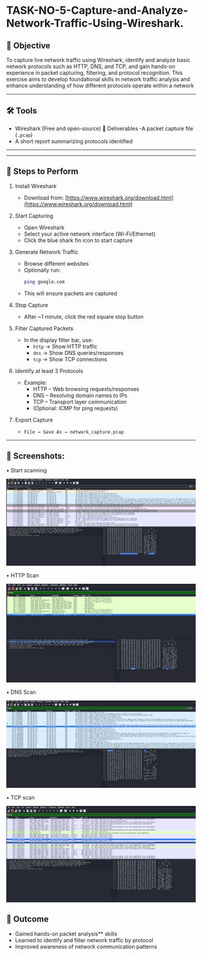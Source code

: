 # TASK-NO-5-Capture-and-Analyze-Network-Traffic-Using-Wireshark.

## 📌 Objective

  To capture live network traffic using Wireshark, identify and analyze basic network protocols such as HTTP, DNS, and TCP, and gain hands-on experience in packet capturing, filtering, and protocol recognition. This exercise aims to develop foundational skills in network        traffic analysis and enhance understanding of how different protocols operate within a network

---

## 🛠 Tools
  - Wireshark (Free and open-source)
       📂 Deliverables
  -A packet capture file (`.pcap`)
  - A short report summarizing protocols identified

---

---

## 🚀 Steps to Perform

 1. Install Wireshark
    - Download from: [https://www.wireshark.org/download.html](https://www.wireshark.org/download.html)

 2. Start Capturing
    - Open Wireshark
    - Select your active network interface (Wi-Fi/Ethernet)
    - Click the blue shark fin icon to start capture

 3. Generate Network Traffic
    - Browse different websites
    - Optionally run:  
      ```bash
      ping google.com
      ```
    - This will ensure packets are captured

 4. Stop Capture
    - After ~1 minute, click the red square stop button

 5. Filter Captured Packets
    - In the display filter bar, use:
      - `http` → Show HTTP traffic
      - `dns` → Show DNS queries/responses
      - `tcp` → Show TCP connections

 6. Identify at least 3 Protocols
    - Example:
      - HTTP – Web browsing requests/responses
      - DNS – Resolving domain names to IPs
      - TCP – Transport layer communication
      - (Optional: ICMP for ping requests)

 7. Export Capture
    - `File → Save As → network_capture.pcap`

---

## 📸 Screenshots:


• Start scanning 

  ![image alt](https://github.com/Rushikesh38-bit/TASK-NO-5-Capture-and-Analyze-Network-Traffic-Using-Wireshark./blob/main/scan.png)

• HTTP Scan

  ![image alt](https://github.com/Rushikesh38-bit/TASK-NO-5-Capture-and-Analyze-Network-Traffic-Using-Wireshark./blob/main/http(2).png)

• DNS Scan

  ![image alt](https://github.com/Rushikesh38-bit/TASK-NO-5-Capture-and-Analyze-Network-Traffic-Using-Wireshark./blob/main/dns(3).png)

• TCP scan

  ![image alt](https://github.com/Rushikesh38-bit/TASK-NO-5-Capture-and-Analyze-Network-Traffic-Using-Wireshark./blob/main/tcp(1).png)


## 🎯 Outcome

  - Gained hands-on packet analysis** skills
  - Learned to identify and filter network traffic by protocol
  - Improved awareness of network communication patterns

